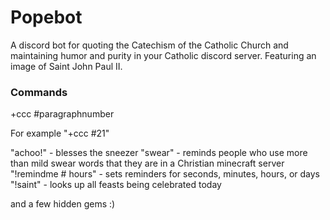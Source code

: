 # Popebot

A discord bot for quoting the Catechism of the Catholic Church and maintaining humor and purity in your Catholic discord server. Featuring an image of Saint John Paul II.

### Commands

+ccc #paragraphnumber

For example "+ccc #21"

"achoo!" - blesses the sneezer
"swear" - reminds people who use more than mild swear words that they are in a Christian minecraft server
"!remindme # hours" - sets reminders for seconds, minutes, hours, or days
"!saint" - looks up all feasts being celebrated today

and a few hidden gems :)
